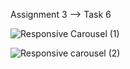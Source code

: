 Assignment 3 --> Task 6

![Responsive Carousel (1)](https://github.com/user-attachments/assets/e80192bd-b998-4bcc-81d9-c1f9c4ce8d9b)

![Responsive carousel (2)](https://github.com/user-attachments/assets/8c8ccccb-eaac-4eea-9d49-8aec45310298)
